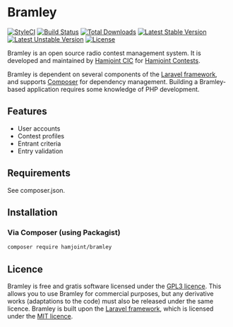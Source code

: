 # Bramley

[![StyleCI](https://styleci.io/repos/51556772/shield?style=flat)](https://styleci.io/repos/51556772)
[![Build Status](https://travis-ci.org/hamjoint/bramley.svg)](https://travis-ci.org/hamjoint/bramley)
[![Total Downloads](https://poser.pugx.org/hamjoint/bramley/d/total.svg)](https://packagist.org/packages/hamjoint/bramley)
[![Latest Stable Version](https://poser.pugx.org/hamjoint/bramley/v/stable.svg)](https://packagist.org/packages/hamjoint/bramley)
[![Latest Unstable Version](https://poser.pugx.org/hamjoint/bramley/v/unstable.svg)](https://packagist.org/packages/hamjoint/bramley)
[![License](https://poser.pugx.org/hamjoint/bramley/license.svg)](https://packagist.org/packages/hamjoint/bramley)

Bramley is an open source radio contest management system. It is developed and maintained by [Hamjoint CIC](http://www.hamjoint.org/) for [Hamjoint Contests](https://www.hamjoint.com/contests).

Bramley is dependent on several components of the [Laravel framework](http://laravel.com), and supports [Composer](https://getcomposer.org/) for dependency management. Building a Bramley-based application requires some knowledge of PHP development.

## Features

* User accounts
* Contest profiles
* Entrant criteria
* Entry validation

## Requirements

See composer.json.

## Installation

### Via Composer (using Packagist)

```sh
composer require hamjoint/bramley
```

## Licence

Bramley is free and gratis software licensed under the [GPL3 licence](https://www.gnu.org/licenses/gpl-3.0). This allows you to use Bramley for commercial purposes, but any derivative works (adaptations to the code) must also be released under the same licence. Bramley is built upon the [Laravel framework](http://laravel.com), which is licensed under the [MIT licence](http://opensource.org/licenses/MIT).
